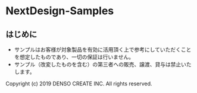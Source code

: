 # NextDesign-Samples

## はじめに

* サンプルはお客様が対象製品を有効に活用頂く上で参考にしていただくことを想定したものであり、一切の保証は行いません。
* サンプル（改変したものを含む）の第三者への販売、譲渡、貸与は禁止いたします。

Copyright (c) 2019 DENSO CREATE INC. All rights reserved.
